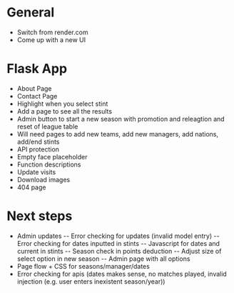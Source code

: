 # General

- Switch from render.com
- Come up with a new UI

# Flask App

- About Page
- Contact Page
- Highlight when you select stint
- Add a page to see all the results
- Admin button to start a new season with promotion and releagtion and reset of league table
- Will need pages to add new teams, add new managers, add nations, add/end stints
- API protection
- Empty face placeholder
- Function descriptions
- Update visits
- Download images
- 404 page

# Next steps
- Admin updates
-- Error checking for updates (invalid model entry)
-- Error checking for dates inputted in stints
-- Javascript for dates and current in stints
-- Season check in points deduction
-- Adjust size of select option in new season
-- Admin page with all options
- Page flow + CSS for seasons/manager/dates
- Error checking for apis (dates makes sense, no matches played, invalid injection (e.g. user enters inexistent season/year))
